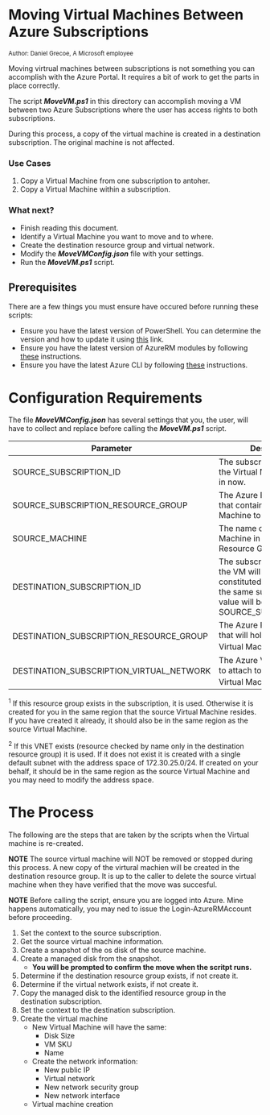 # Moving Virtual Machines Between Azure Subscriptions
<sub>Author: Daniel Grecoe, A Microsoft employee</sub>

Moving virtrual machines between subscriptions is not something you can accomplish with the Azure Portal. It requires a bit of work to get the parts in place correctly. 

The script ***MoveVM.ps1*** in this directory can accomplish moving a VM between two Azure Subscriptions where the user has access rights to both subscriptions. 

During this process, a copy of the virtual machine is created in a destination 
subscription. The original machine is not affected.

### Use Cases ###
1. Copy a Virtual Machine from one subscription to antoher.
2. Copy a Virtual Machine within a subscription.

### What next? ###
- Finish reading this document.
- Identify a Virtual Machine you want to move and to where.
- Create the destination resource group and virtual network.
- Modify the ***MoveVMConfig.json*** file with your settings.
- Run the ***MoveVM.ps1*** script.

## Prerequisites
There are a few things you must ensure have occured before running these scripts:

* Ensure you have the latest version of PowerShell. You can determine the version and how to update it using [this](https://docs.microsoft.com/en-us/powershell/scripting/install/installing-windows-powershell?view=powershell-6) link. 
* Ensure you have the latest version of AzureRM modules by following [these](https://www.powershellgallery.com/packages/AzureRM/6.13.1) instructions. 
* Ensure you have the latest Azure CLI by following [these](https://docs.microsoft.com/en-us/cli/azure/install-azure-cli?view=azure-cli-latest) instructions.


# Configuration Requirements
The file ***MoveVMConfig.json*** has several settings that you, the user, will have to collect and replace before calling the ***MoveVM.ps1*** script.

|Parameter|Description|
|-------------------|----------------------|
|SOURCE_SUBSCRIPTION_ID|The subscription ID where the Virtual Machine resides in now.|
|SOURCE_SUBSCRIPTION_RESOURCE_GROUP|The Azure Resource Group that contains the Virtual Machine to move.|
|SOURCE_MACHINE|The name of the Virtual Machine in the above Azure Resource Group|
|DESTINATION_SUBSCRIPTION_ID|The subscription ID where the VM will be re-constituted. If copying to the same subscription, this value will be equal to SOURCE_SUBSCRIPTION_ID|
|DESTINATION_SUBSCRIPTION_RESOURCE_GROUP|The Azure Resource Group that will hold the copied Virtual Machine <sup>1</sup>|
|DESTINATION_SUBSCRIPTION_VIRTUAL_NETWORK|The Azure Virtual Network to attach to the copied Virtual Machine <sup>2</sup>|

<sup>1</sup> If this resource group exists in the subscription, it is used. Otherwise it is created for you in the same region that the source Virtual Machine resides. If you have created it already, it should also be in the same region as the source Virtual Machine.

<sup>2</sup> If this VNET exists (resource checked by name only in the destination resource group) it is used. If it does not exist it is created with a single default subnet with the address space of 172.30.25.0/24. If created on your behalf, it should be in the same region as the source Virtual Machine and you may need to modify the address space. 

# The Process
The following are the steps that are taken by the scripts when the Virtual machine is re-created. 

<b>NOTE</b> The source virtual machine will NOT be removed or stopped during this process. A new copy of the virtural machien will be created in the destination resource group. It is up to the caller to delete the source virtual machine when they have verified that the move was succesful. 

<b>NOTE</b> Before calling the script, ensure you are logged into Azure. Mine happens automatically, you may ned to issue the Login-AzureRMAccount before proceeding.

1. Set the context to the source subscription.
2. Get the source virtual machine information.
3. Create a snapshot of the os disk of the source machine.
4. Create a managed disk from the snapshot.
    - <b>You will be prompted to confirm the move when the scritpt runs. </b>
5. Determine if the destination resource group exists, if not create it.
6. Determine if the virtual network exists, if not create it.
7. Copy the managed disk to the identified resource group in the destination subscription.
8. Set the context to the destination subscription.
9. Create the virtual machine
    - New Virtual Machine will have the same:
        - Disk Size
        - VM SKU
        - Name
    - Create the network information:
        - New public IP
        - Virtual network
        - New network security group    
        - New network interface
    - Virtual machine creation
